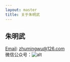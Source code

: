 ```yaml
---
layout: master
title: 关于朱明武
---
```


## 朱明武
[Email](mailto:zhumingwu@126.com): zhumingwu@126.com  
微信公众号：![alt](https://raw.githubusercontent.com/openyeap/blog/gh-pages/images/weixin.jpg)
